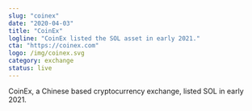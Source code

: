 ```yaml
---
slug: "coinex"
date: "2020-04-03"
title: "CoinEx"
logline: "CoinEx listed the SOL asset in early 2021."
cta: "https://coinex.com"
logo: /img/coinex.svg
category: exchange
status: live
---
```


CoinEx, a Chinese based cryptocurrency exchange, listed SOL in early 2021.

